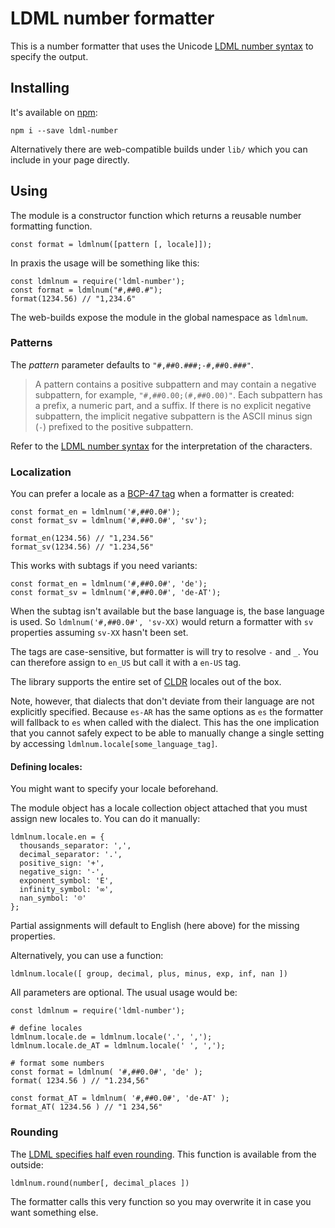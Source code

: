 # LDML number formatter

This is a number formatter that uses the Unicode [LDML number syntax][spec] to specify the output.


## Installing

It's available on [npm](npmjs.org/package/ldml-number):

    npm i --save ldml-number

Alternatively there are web-compatible builds under `lib/` which you can include in your page directly.

## Using

The module is a constructor function which returns a reusable number formatting function.

    const format = ldmlnum([pattern [, locale]]);


In praxis the usage will be something like this:

    const ldmlnum = require('ldml-number');
    const format = ldmlnum("#,##0.#");
    format(1234.56) // "1,234.6"

The web-builds expose the module in the global namespace as `ldmlnum`.


### Patterns

The _pattern_ parameter defaults to `"#,##0.###;-#,##0.###"`. 

> A pattern contains a positive subpattern and may contain a negative subpattern, for example, `"#,##0.00;(#,##0.00)"`. Each subpattern has a prefix, a numeric part, and a suffix. If there is no explicit negative subpattern, the implicit negative subpattern is the ASCII minus sign (`-`) prefixed to the positive subpattern.

Refer to the [LDML number syntax][spec] for the interpretation of the characters.


### Localization

You can prefer a locale as a [BCP-47 tag](https://tools.ietf.org/html/bcp47) when a formatter is created:

    const format_en = ldmlnum('#,##0.0#');
    const format_sv = ldmlnum('#,##0.0#', 'sv');

    format_en(1234.56) // "1,234.56"
    format_sv(1234.56) // "1.234,56"

This works with subtags if you need variants:

    const format_en = ldmlnum('#,##0.0#', 'de');
    const format_sv = ldmlnum('#,##0.0#', 'de-AT');

When the subtag isn't available but the base language is, the base language is used. So `ldmlnum('#,##0.0#', 'sv-XX)` would return a formatter with `sv` properties assuming `sv-XX` hasn't been set.

The tags are case-sensitive, but formatter is will try to resolve `-` and `_`. You can therefore assign to `en_US` but call it with a `en-US` tag.


The library supports the entire set of [CLDR][cldr] locales out of the box.

Note, however, that dialects that don't deviate from their language are not explicitly specified. Because `es-AR` has the same options as `es` the formatter will fallback to `es` when called with the dialect. This has the one implication that you cannot safely expect to be able to manually change a single setting by accessing `ldmlnum.locale[some_language_tag]`.


#### Defining locales:

You might want to specify your locale beforehand.

The module object has a locale collection object attached that you must assign new locales to. You can do it manually:

    ldmlnum.locale.en = {
      thousands_separator: ',',
      decimal_separator: '.',
      positive_sign: '+',
      negative_sign: '-',
      exponent_symbol: 'E',
      infinity_symbol: '∞',
      nan_symbol: '☹'
    };

Partial assignments will default to English (here above) for the missing properties.

Alternatively, you can use a function:

    ldmlnum.locale([ group, decimal, plus, minus, exp, inf, nan ])

All parameters are optional. The usual usage would be:

    const ldmlnum = require('ldml-number');

    # define locales
    ldmlnum.locale.de = ldmlnum.locale('.', ',');
    ldmlnum.locale.de_AT = ldmlnum.locale(' ', ',');

    # format some numbers
    const format = ldmlnum( '#,##0.0#', 'de' );
    format( 1234.56 ) // "1.234,56"

    const format_AT = ldmlnum( '#,##0.0#', 'de-AT' );
    format_AT( 1234.56 ) // "1 234,56"


### Rounding

The [LDML specifies half even rounding](http://unicode.org/reports/tr35/tr35-numbers.html#Rounding).
This function is available from the outside:

    ldmlnum.round(number[, decimal_places ])

The formatter calls this very function so you may overwrite it in case you want something else.


[spec]: http://unicode.org/reports/tr35/tr35-numbers.html#Number_Pattern_Character_Definitions
[cldr]: http://cldr.unicode.org/

